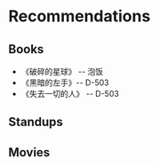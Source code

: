 # Recommendations

## Books
- 《破碎的星球》 -- 泡饭
- 《黑暗的左手》-- D-503
- 《失去一切的人》 -- D-503

## Standups

## Movies
